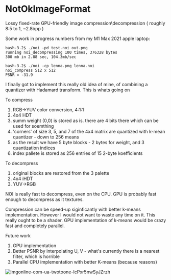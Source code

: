 # NotOkImageFormat
Lossy fixed-rate GPU-friendly image compression\decompression ( roughly 8:5 to 1, ~2.8bpp )

Some work in progress numbers from my M1 Max 2021 apple laptop:

    bash-3.2$ ./noi -pd test.noi out.png
    running noi_decompressing 100 times, 376328 bytes
    300 mb in 2.88 sec, 104.3mb/sec

    bash-3.2$ ./noi -cp lenna.png lenna.noi
    noi_compress 512 x 512
    PSNR = -31.9

I finally got to implement this really old idea of mine, of combining a quantizer with Hadamard transform.
This is whats going on

To compress

1. RGB->YUV color conversion, 4:1:1
2. 4x4 HDT
3. summ weight (0,0) is stored as is. there are 4 bits there which can be used for soemthing
4. 'corners' of size 3, 5, and 7 of the 4x4 matrix are quantized with k-mean quantizer - down to 256 means
5. as the result we have 5 byte blocks - 2 bytes for weight, and 3 quantization indices
6. index pallete is stored as 256 entries of 15 2-byte koefficients

To decompress

1. original blocks are restored from the 3 palette
2. 4x4 iHDT
3. YUV->RGB

NOI is really fast to decompress, even on the CPU. GPU is probably fast enough to decompress as it textures.

Compression can be speed-up siginficantly with better k-means implementation. However I would not want to waste any time on it. This really ought to be a shader. GPU implementation of k-means would be crazy fast and completely parallel.

Future work

1. GPU implementation
2. Better PSNR by interpolating U, V - what's currently there is a nearest filter, which is horrible
3. Parallel CPU implementation with better K-means (because reasons)

![imgonline-com-ua-twotoone-IcPxr5nwSyJZrzh](https://user-images.githubusercontent.com/272689/144298283-cecd62d5-c9e9-42c1-a7a7-e6b1589c8bb8.png)

